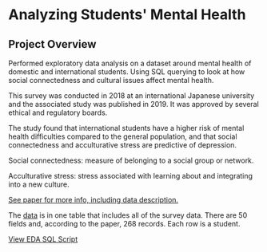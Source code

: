 # Analyzing Students' Mental Health

## Project Overview

Performed exploratory data analysis on a dataset around mental health of domestic and international students. Using SQL querying to look at how social connectedness and cultural issues affect mental health.

This survey was conducted in 2018 at an international Japanese university and the associated study was published in 2019. It was approved by several ethical and regulatory boards.

The study found that international students have a higher risk of mental health difficulties compared to the general population, and that social connectedness and acculturative stress are predictive of depression.

Social connectedness: measure of belonging to a social group or network.

Acculturative stress: stress associated with learning about and integrating into a new culture.

[See paper for more info, including data description.](https://www.mdpi.com/2306-5729/4/3/124/htm)

The [data](https://www.mdpi.com/2306-5729/4/3/124/s1) is in one table that includes all of the survey data. There are 50 fields and, according to the paper, 268 records. Each row is a student.

[View EDA SQL Script](analyzing%20students%20mental%20health.ipynb)
